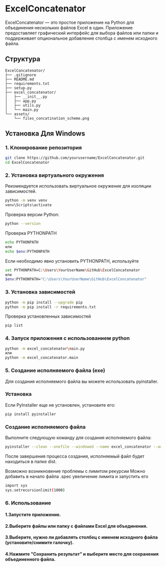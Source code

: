 # ExcelConcatenator
ExcelConcatenator — это простое приложение на Python для объединения нескольких файлов Excel в один. Приложение предоставляет графический интерфейс для выбора файлов или папки и поддерживает опциональное добавление столбца с именем исходного файла.
## Структура

```
ExcelConcatenator/
├── .gitignore
├── README.md
├── requirements.txt
├── setup.py
├── excel_concatenator/
│   ├── __init__.py
│   ├── app.py
│   ├── utils.py
│   └── main.py
└── assets/
    └── files_concatination_scheme.png
```

## Установка Для Windows

### 1. Клонирование репозитория

```bash
git clone https://github.com/yourusername/ExcelConcatenator.git
cd ExcelConcatenator
```

### 2. Установка виртуального окружения
Рекомендуется использовать виртуальное окружение для изоляции зависимостей.
```bash
python -m venv venv
venv\Scripts\activate
```

Проверка версии Python:
```bash
python --version
```
Проверка PYTHONPATH
```bash
echo PYTHONPATH
или 
echo $env:PYTHONPATH
```
Если необходимо явно установить PYTHONPATH, используйте
```bash
set PYTHONPATH=C:\Users\YourUserName\GitHub\ExcelConcatenator
или
$env:PYTHONPATH="C:\Users\YourUserName\GitHub\ExcelConcatenator"
```

### 3. Установка зависимостей
```bash
python -m pip install --upgrade pip
python -m pip install -r requirements.txt
```

Проверка установленных зависимостей
```bash
pip list
```

### 4. Запуск приложения с использованием python

```bash
python -m excel_concatenator\main.py
или
python -m excel_concatenator.main
```
### 5. Создание исполняемого файла (exe)

Для создания исполняемого файла вы можете использовать pyinstaller.

### Установка
Если PyInstaller еще не установлен, установите его:
```bash
pip install pyinstaller
```

### Создание исполняемого файла
Выполните следующую команду для создания исполняемого файла:
```bash
pyinstaller --clean --onefile --windowed --name excel_concatenator --add-data "assets/files_concatination_scheme.png;assets" --exclude-module torch excel_concatenator\main.py
```
После завершения процесса создания, исполняемый файл будет находиться в папке dist.

Возможно возникновение проблемы с лимитом рекурсии
Можно добавить в начало файла .spec увеличение лимита и запустить его
```bash
import sys
sys.setrecursionlimit(1000)
```
### 6. Использование

#### 1.Запустите приложение.
#### 2.Выберите файлы или папку с файлами Excel для объединения.
#### 3.Выберите, нужно ли добавлять столбец с именем исходного файла (установите/снимите галочку).
#### 4.Нажмите "Сохранить результат" и выберите место для сохранения объединенного файла.
